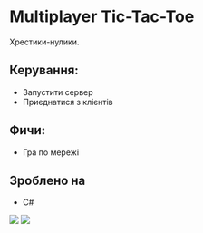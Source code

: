 ﻿# Multiplayer Tic-Tac-Toe
Хрестики-нулики.

## Керування:
 * Запустити сервер
 * Приєднатися з клієнтів
 
## Фичи:
 * Гра по мережі
	
## Зроблено на
 * C#

![](readme/img1.png)
![](readme/img2.png)
